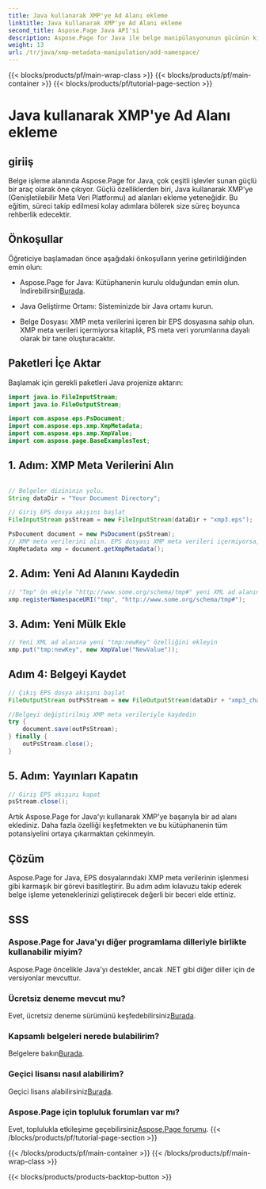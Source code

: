 ```yaml
---
title: Java kullanarak XMP'ye Ad Alanı ekleme
linktitle: Java kullanarak XMP'ye Ad Alanı ekleme
second_title: Aspose.Page Java API'si
description: Aspose.Page for Java ile belge manipülasyonunun gücünün kilidini açın. Bu kapsamlı kılavuzda XMP ad alanlarını zahmetsizce eklemeyi öğrenin.
weight: 13
url: /tr/java/xmp-metadata-manipulation/add-namespace/
---
```


{{< blocks/products/pf/main-wrap-class >}}
{{< blocks/products/pf/main-container >}}
{{< blocks/products/pf/tutorial-page-section >}}

# Java kullanarak XMP'ye Ad Alanı ekleme


## giriiş

Belge işleme alanında Aspose.Page for Java, çok çeşitli işlevler sunan güçlü bir araç olarak öne çıkıyor. Güçlü özelliklerden biri, Java kullanarak XMP'ye (Genişletilebilir Meta Veri Platformu) ad alanları ekleme yeteneğidir. Bu eğitim, süreci takip edilmesi kolay adımlara bölerek size süreç boyunca rehberlik edecektir.

## Önkoşullar

Öğreticiye başlamadan önce aşağıdaki önkoşulların yerine getirildiğinden emin olun:

-  Aspose.Page for Java: Kütüphanenin kurulu olduğundan emin olun. İndirebilirsin[Burada](https://releases.aspose.com/page/java/).

- Java Geliştirme Ortamı: Sisteminizde bir Java ortamı kurun.

- Belge Dosyası: XMP meta verilerini içeren bir EPS dosyasına sahip olun. XMP meta verileri içermiyorsa kitaplık, PS meta veri yorumlarına dayalı olarak bir tane oluşturacaktır.

## Paketleri İçe Aktar

Başlamak için gerekli paketleri Java projenize aktarın:

```java
import java.io.FileInputStream;
import java.io.FileOutputStream;

import com.aspose.eps.PsDocument;
import com.aspose.eps.xmp.XmpMetadata;
import com.aspose.eps.xmp.XmpValue;
import com.aspose.page.BaseExamplesTest;
```

## 1. Adım: XMP Meta Verilerini Alın

```java

// Belgeler dizininin yolu.
String dataDir = "Your Document Directory";

// Giriş EPS dosya akışını başlat
FileInputStream psStream = new FileInputStream(dataDir + "xmp3.eps");

PsDocument document = new PsDocument(psStream);
// XMP meta verilerini alın. EPS dosyası XMP meta verileri içermiyorsa, PS meta veri yorumlarındaki değerlerle dolu yeni bir tane oluşturun (%%Creator, %%CreateDate, %%Title, vb.)
XmpMetadata xmp = document.getXmpMetadata();
```

## 2. Adım: Yeni Ad Alanını Kaydedin

```java
// "Tmp" ön ekiyle "http://www.some.org/schema/tmp#" yeni XML ad alanını ekleyin
xmp.registerNamespaceURI("tmp", "http://www.some.org/schema/tmp#");
```

## 3. Adım: Yeni Mülk Ekle

```java
// Yeni XML ad alanına yeni "tmp:newKey" özelliğini ekleyin
xmp.put("tmp:newKey", new XmpValue("NewValue"));
```

## Adım 4: Belgeyi Kaydet

```java
// Çıkış EPS dosya akışını başlat
FileOutputStream outPsStream = new FileOutputStream(dataDir + "xmp3_changed.eps");

//Belgeyi değiştirilmiş XMP meta verileriyle kaydedin
try {
    document.save(outPsStream);
} finally {
    outPsStream.close();
}
```

## 5. Adım: Yayınları Kapatın

```java
// Giriş EPS akışını kapat
psStream.close();
```

Artık Aspose.Page for Java'yı kullanarak XMP'ye başarıyla bir ad alanı eklediniz. Daha fazla özelliği keşfetmekten ve bu kütüphanenin tüm potansiyelini ortaya çıkarmaktan çekinmeyin.

## Çözüm

Aspose.Page for Java, EPS dosyalarındaki XMP meta verilerinin işlenmesi gibi karmaşık bir görevi basitleştirir. Bu adım adım kılavuzu takip ederek belge işleme yeteneklerinizi geliştirecek değerli bir beceri elde ettiniz.

## SSS

### Aspose.Page for Java'yı diğer programlama dilleriyle birlikte kullanabilir miyim?
Aspose.Page öncelikle Java'yı destekler, ancak .NET gibi diğer diller için de versiyonlar mevcuttur.

### Ücretsiz deneme mevcut mu?
 Evet, ücretsiz deneme sürümünü keşfedebilirsiniz[Burada](https://releases.aspose.com/).

### Kapsamlı belgeleri nerede bulabilirim?
 Belgelere bakın[Burada](https://reference.aspose.com/page/java/).

### Geçici lisansı nasıl alabilirim?
 Geçici lisans alabilirsiniz[Burada](https://purchase.aspose.com/temporary-license/).

### Aspose.Page için topluluk forumları var mı?
 Evet, toplulukla etkileşime geçebilirsiniz[Aspose.Page forumu](https://forum.aspose.com/c/page/39).
{{< /blocks/products/pf/tutorial-page-section >}}

{{< /blocks/products/pf/main-container >}}
{{< /blocks/products/pf/main-wrap-class >}}

{{< blocks/products/products-backtop-button >}}
